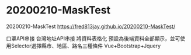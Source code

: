 # 20200210-MaskTest
 20200210-MaskTest
https://fred813jay.github.io/20200210-MaskTest/

口罩API串接
台灣地址API串接
將資料表格化
預設為後端資料全部顯示，並可使用Selector選擇縣市、地區、路名三種條件
Vue+Bootstrap+Jquery
